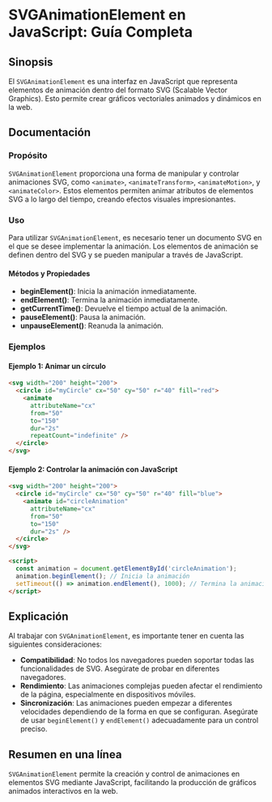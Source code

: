 <!--
Meta Description: # SVGAnimationElement en JavaScript: Guía Completa ## Sinopsis El `SVGAnimationElement` es una interfaz en JavaScript que representa elementos de anim...
Meta Keywords: animación, svg, svganimationelement, javascript, elementos
-->

# SVGAnimationElement en JavaScript: Guía Completa

## Sinopsis
El `SVGAnimationElement` es una interfaz en JavaScript que representa elementos de animación dentro del formato SVG (Scalable Vector Graphics). Esto permite crear gráficos vectoriales animados y dinámicos en la web.

## Documentación
### Propósito
`SVGAnimationElement` proporciona una forma de manipular y controlar animaciones SVG, como `<animate>`, `<animateTransform>`, `<animateMotion>`, y `<animateColor>`. Estos elementos permiten animar atributos de elementos SVG a lo largo del tiempo, creando efectos visuales impresionantes.

### Uso
Para utilizar `SVGAnimationElement`, es necesario tener un documento SVG en el que se desee implementar la animación. Los elementos de animación se definen dentro del SVG y se pueden manipular a través de JavaScript.

#### Métodos y Propiedades
- **beginElement()**: Inicia la animación inmediatamente.
- **endElement()**: Termina la animación inmediatamente.
- **getCurrentTime()**: Devuelve el tiempo actual de la animación.
- **pauseElement()**: Pausa la animación.
- **unpauseElement()**: Reanuda la animación.

### Ejemplos
#### Ejemplo 1: Animar un círculo
```html
<svg width="200" height="200">
  <circle id="myCircle" cx="50" cy="50" r="40" fill="red">
    <animate
      attributeName="cx"
      from="50"
      to="150"
      dur="2s"
      repeatCount="indefinite" />
  </circle>
</svg>
```

#### Ejemplo 2: Controlar la animación con JavaScript
```html
<svg width="200" height="200">
  <circle id="myCircle" cx="50" cy="50" r="40" fill="blue">
    <animate id="circleAnimation"
      attributeName="cx"
      from="50"
      to="150"
      dur="2s" />
  </circle>
</svg>

<script>
  const animation = document.getElementById('circleAnimation');
  animation.beginElement(); // Inicia la animación
  setTimeout(() => animation.endElement(), 1000); // Termina la animación después de 1 segundo
</script>
```

## Explicación
Al trabajar con `SVGAnimationElement`, es importante tener en cuenta las siguientes consideraciones:
- **Compatibilidad**: No todos los navegadores pueden soportar todas las funcionalidades de SVG. Asegúrate de probar en diferentes navegadores.
- **Rendimiento**: Las animaciones complejas pueden afectar el rendimiento de la página, especialmente en dispositivos móviles.
- **Sincronización**: Las animaciones pueden empezar a diferentes velocidades dependiendo de la forma en que se configuran. Asegúrate de usar `beginElement()` y `endElement()` adecuadamente para un control preciso.

## Resumen en una línea
`SVGAnimationElement` permite la creación y control de animaciones en elementos SVG mediante JavaScript, facilitando la producción de gráficos animados interactivos en la web.